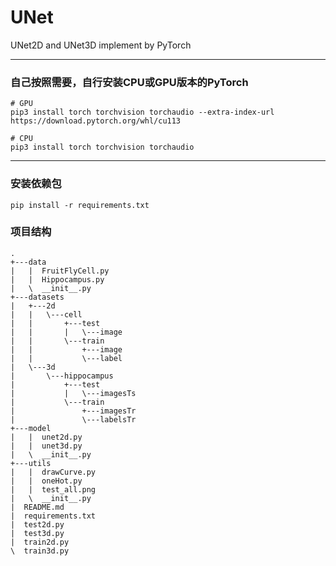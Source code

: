 # UNet
UNet2D and UNet3D implement by PyTorch

---

### 自己按照需要，自行安装CPU或GPU版本的PyTorch

```shell
# GPU
pip3 install torch torchvision torchaudio --extra-index-url https://download.pytorch.org/whl/cu113

# CPU
pip3 install torch torchvision torchaudio
```

---

### 安装依赖包

```shell
pip install -r requirements.txt
```

### 项目结构

```shell
.
+---data
|   |  FruitFlyCell.py
|   |  Hippocampus.py
|   \  __init__.py
+---datasets
|   +---2d
|   |   \---cell
|   |       +---test
|   |       |   \---image
|   |       \---train
|   |           +---image
|   |           \---label
|   \---3d
|       \---hippocampus
|           +---test
|           |   \---imagesTs
|           \---train
|               +---imagesTr
|               \---labelsTr
+---model
|   |  unet2d.py
|   |  unet3d.py
|   \  __init__.py
+---utils
|   |  drawCurve.py
|   |  oneHot.py
|   |  test_all.png
|   \  __init__.py
|  README.md
|  requirements.txt
|  test2d.py
|  test3d.py
|  train2d.py
\  train3d.py
```
